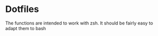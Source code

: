 # Dotfiles

The functions are intended to work with zsh. It should be fairly easy to adapt them to bash
